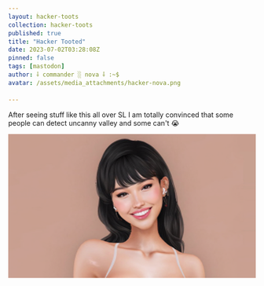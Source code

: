 ```yaml
---
layout: hacker-toots
collection: hacker-toots
published: true
title: "Hacker Tooted"
date: 2023-07-02T03:28:08Z
pinned: false
tags: [mastodon]
author: ⸸ commander ░ nova ⸸ :~$
avatar: /assets/media_attachments/hacker-nova.png

---
```


<p>After seeing stuff like this all over SL I am totally convinced that some people can detect uncanny valley and some can&#39;t 😭​</p>

![Photo is of a female second life avatar with long black hair, bangs dropped down to her eyebrows and an artificial intelligence generated smile that gives off very "we cut and pasted this on to a fake face" vibes.](/assets/media_attachments/files/110/642/359/414/897/867/original/8866eefcba545022.png)
